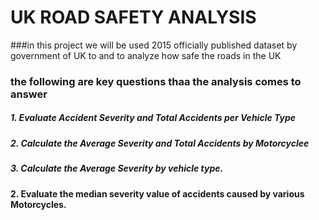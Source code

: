 # UK ROAD SAFETY ANALYSIS
###in this project we will be used 2015 officially published dataset by government of UK to and to analyze how safe the roads in the UK
### the following are key questions thaa the analysis comes to answer
##### 1. Evaluate Accident Severity and Total Accidents per Vehicle Type
##### 2. Calculate the Average Severity and Total Accidents by Motorcyclee
##### 3. Calculate the Average Severity by vehicle type.
#### 2. Evaluate the median severity value of accidents caused by various Motorcycles.
